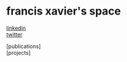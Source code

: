 # francis xavier's space

[linkedin](https://www.linkedin.com/in/francisxavierjp/)  
[twitter](https://twitter.com/francisxavierjp)  

[publications]  
[projects]  

